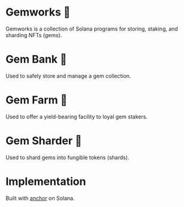 # Gemworks 💎

Gemworks is a collection of Solana programs for storing, staking, and sharding NFTs (gems).

# Gem Bank 🏦

Used to safely store and manage a gem collection.

# Gem Farm 🚜

Used to offer a yield-bearing facility to loyal gem stakers.

# Gem Sharder 🔨

Used to shard gems into fungible tokens (shards). 

# Implementation

Built with [anchor](https://github.com/project-serum/anchor) on Solana.

